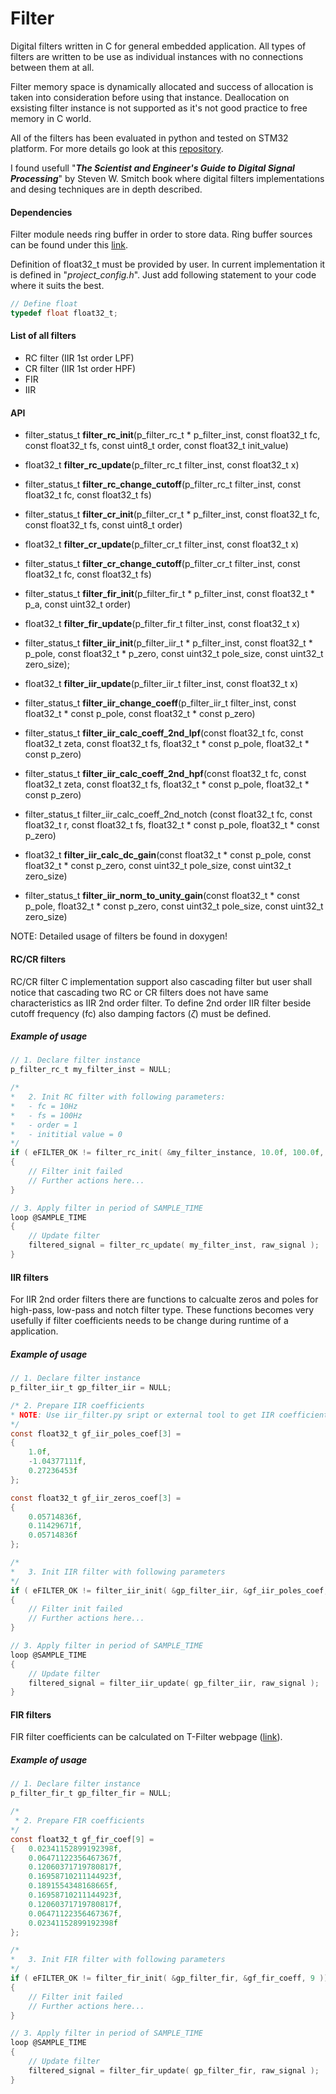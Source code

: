 # Filter
Digital filters written in C for general embedded application. All types of filters are written to be use as individual instances with no connections between them at all.

Filter memory space is dynamically allocated and success of allocation is taken into consideration before using that instance. Deallocation on exsisting filter instance is not supported as it's not good practice to free memory in C world.

All of the filters has been evaluated in python and tested on STM32 platform. For more details
go look at this [repository](https://github.com/ZiGaMi/filters).

I found usefull "***The Scientist and Engineer's Guide to Digital Signal Processing***" by Steven W. Smitch book where digital filters implementations and desing techniques are in depth described. 

#### Dependencies
Filter module needs ring buffer in order to store data. Ring buffer sources can be found under this [link](https://github.com/Misc-library-for-DSP/ring_buffer). 

Definition of float32_t must be provided by user. In current implementation it is defined in "*project_config.h*". Just add following statement to your code where it suits the best.

```C
// Define float
typedef float float32_t;
```

#### List of all filters
 - RC filter (IIR 1st order LPF)
 - CR filter (IIR 1st order HPF)
 - FIR
 - IIR

 #### API

 - filter_status_t **filter_rc_init**(p_filter_rc_t * p_filter_inst, const float32_t fc, const float32_t fs, const uint8_t order, const float32_t init_value)
- float32_t	**filter_rc_update**(p_filter_rc_t filter_inst, const float32_t x)
- filter_status_t **filter_rc_change_cutoff**(p_filter_rc_t filter_inst, const float32_t fc, const float32_t fs)

 - filter_status_t **filter_cr_init**(p_filter_cr_t * p_filter_inst, const float32_t fc, const float32_t fs, const uint8_t order)
 - float32_t **filter_cr_update**(p_filter_cr_t filter_inst, const float32_t x)
 - filter_status_t **filter_cr_change_cutoff**(p_filter_cr_t filter_inst, const float32_t fc, const float32_t fs)

 - filter_status_t **filter_fir_init**(p_filter_fir_t * p_filter_inst, const float32_t * p_a, const uint32_t order)
 - float32_t **filter_fir_update**(p_filter_fir_t filter_inst, const float32_t x)

 - filter_status_t **filter_iir_init**(p_filter_iir_t * p_filter_inst, const float32_t * p_pole, const float32_t * p_zero, const uint32_t pole_size, const uint32_t zero_size);
 - float32_t **filter_iir_update**(p_filter_iir_t filter_inst, const float32_t x)
 - filter_status_t **filter_iir_change_coeff**(p_filter_iir_t filter_inst, const float32_t * const p_pole, const float32_t * const p_zero)
 - filter_status_t **filter_iir_calc_coeff_2nd_lpf**(const float32_t fc, const float32_t zeta, const float32_t fs, float32_t * const p_pole, float32_t * const p_zero)
 - filter_status_t **filter_iir_calc_coeff_2nd_hpf**(const float32_t fc, const float32_t zeta, const float32_t fs, float32_t * const p_pole, float32_t * const p_zero)
 - filter_status_t filter_iir_calc_coeff_2nd_notch	(const float32_t fc, const float32_t r, const float32_t fs, float32_t * const p_pole, float32_t * const p_zero)
 - float32_t **filter_iir_calc_dc_gain**(const float32_t * const p_pole, const float32_t * const p_zero, const uint32_t pole_size, const uint32_t zero_size)
 - filter_status_t **filter_iir_norm_to_unity_gain**(const float32_t * const p_pole, float32_t * const p_zero, const uint32_t pole_size, const uint32_t zero_size)

 NOTE: Detailed usage of filters be found in doxygen!

 #### RC/CR filters
 RC/CR filter C implementation support also cascading filter but user shall notice that cascading two RC or CR filters does not have same characteristics as IIR 2nd order filter. To define 2nd order IIR filter beside cutoff frequency (fc) also damping factors ($\zeta$) must be defined.

  ##### Example of usage

```C
// 1. Declare filter instance
p_filter_rc_t my_filter_inst = NULL;

/* 
*   2. Init RC filter with following parameters:
*   - fc = 10Hz
*   - fs = 100Hz
*   - order = 1
*   - inititial value = 0
*/ 
if ( eFILTER_OK != filter_rc_init( &my_filter_instance, 10.0f, 100.0f, 1, 0 ))
{
    // Filter init failed
    // Further actions here...
}

// 3. Apply filter in period of SAMPLE_TIME
loop @SAMPLE_TIME
{
    // Update filter
    filtered_signal = filter_rc_update( my_filter_inst, raw_signal );
}

```

 #### IIR filters
 For IIR 2nd order filters there are functions to calcualte zeros and poles for high-pass, low-pass and notch filter type. These functions becomes very usefully if filter coefficients needs to be change during runtime of a application. 


  ##### Example of usage
```C
// 1. Declare filter instance
p_filter_iir_t gp_filter_iir = NULL;

/* 2. Prepare IIR coefficients
* NOTE: Use iir_filter.py sript or external tool to get IIR coefficients.
*/
const float32_t gf_iir_poles_coef[3] =
{
	1.0f,
	-1.04377111f,
	0.27236453f
};

const float32_t gf_iir_zeros_coef[3] =
{
	0.05714836f,
	0.11429671f,
	0.05714836f
};

/* 
*   3. Init IIR filter with following parameters
*/ 
if ( eFILTER_OK != filter_iir_init( &gp_filter_iir, &gf_iir_poles_coef, &gf_iir_zeros_coef, 3, 3 ))
{
    // Filter init failed
    // Further actions here...
}

// 3. Apply filter in period of SAMPLE_TIME
loop @SAMPLE_TIME
{
    // Update filter
    filtered_signal = filter_iir_update( gp_filter_iir, raw_signal );
}
```

#### FIR filters
FIR filter coefficients can be calculated on T-Filter webpage ([link](http://t-filter.engineerjs.com/)).

##### Example of usage
```C
// 1. Declare filter instance
p_filter_fir_t gp_filter_fir = NULL;

/* 
 * 2. Prepare FIR coefficients
*/
const float32_t gf_fir_coef[9] =
{   0.02341152899192398f,
    0.06471122356467367f,
    0.12060371719780817f,
    0.16958710211144923f,
    0.1891554348168665f,
    0.16958710211144923f,
    0.12060371719780817f,
    0.06471122356467367f,
    0.02341152899192398f
};

/* 
*   3. Init FIR filter with following parameters
*/ 
if ( eFILTER_OK != filter_fir_init( &gp_filter_fir, &gf_fir_coeff, 9 ))
{
    // Filter init failed
    // Further actions here...
}

// 3. Apply filter in period of SAMPLE_TIME
loop @SAMPLE_TIME
{
    // Update filter
    filtered_signal = filter_fir_update( gp_filter_fir, raw_signal );
}

```